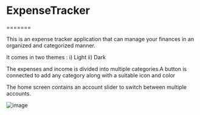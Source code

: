 
# ExpenseTracker
=======

This is an expense tracker application that can manage your finances in an organized and categorized manner.

It comes in two themes : 
i) Light ii) Dark

The expenses and income is divided into multiple categories.A button is connected to add any category along with a suitable icon and color

The home screen contains an account slider to switch between multiple accounts.


![image](https://github.com/user-attachments/assets/6129aa2b-4d94-4b46-8373-2a0f3662efd3)
